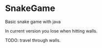 # SnakeGame
Basic snake game with java

In current version you lose when hitting walls.

TODO:
travel through walls.

